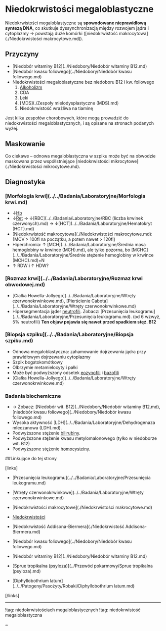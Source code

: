 # Niedokrwistości megaloblastyczne

Niedokrwistości megaloblastyczne są **spowodowane nieprawidłową syntezą DNA**, co skutkuje dyssynchronizacją między rozwojem jądra i cytoplazmy → powstają duże komórki ([niedokrwistość makrocytowa](./Niedokrwistości makrocytowe.md)).



## Przyczyny

- [Niedobór witaminy B12](../Niedobory/Niedobór witaminy B12.md)
- [Niedobór kwasu foliowego](../Niedobory/Niedobór kwasu foliowego.md)
- Niedokrwistości megaloblastyczne bez niedoboru B12 i kw. foliowego
  1. [Alkoholizm](../Uzależnienia/Alkoholizm.md)
  2. CDA
  3. Leki
  4. [MDS](./Zespoły mielodysplastyczne (MDS).md)
  5. Niedokrwistość wrażliwa na tiaminę


Jest kilka zespołów chorobowych, które mogą prowadzić do niedokrwistości megaloblastycznych, i są opisane na stronach podanych wyżej.



## Maskowanie

Co ciekawe – odnowa megaloblastyczna w szpiku może być na obwodzie maskowana przez współistniejące [niedokrwistości mikrocytowe](./Niedokrwistości mikrocytowe.md).



## Diagnostyka

### [Morfologia krwi](../../Badania/Laboratoryjne/Morfologia krwi.md)

- ↓[Hb](../../Badania/Laboratoryjne/Hemoglobina.md)
- ↓[Ret](../../Badania/Laboratoryjne/Retikulocyty.md) → ↓[RBC](../../Badania/Laboratoryjne/RBC (liczba krwinek czerwonych).md) → ↓[HCT](../../Badania/Laboratoryjne/Hematokryt (HCT).md)
- [Niedokrwistość makrocytowa](./Niedokrwistości makrocytowe.md): {MCV > 100fl na początku, a potem nawet > 120fl}
- Hiperchromia: ↑ [MCH](../../Badania/Laboratoryjne/Średnia masa hemoglobiny w krwince (MCH).md), ale tylko pozorna, bo [MCHC](../../Badania/Laboratoryjne/Średnie stężenie hemoglobiny w krwince (MCHC).md)=N
- ↑ RDW i ↑ HDW?





### [Rozmaz krwi](../../Badania/Laboratoryjne/Rozmaz krwi obwodowej.md)

- [Ciałka Howella-Jollyego](../../Badania/Laboratoryjne/Wtręty czerwonokrwinkowe.md), [Pierścienie Cabota](../../Badania/Laboratoryjne/Wtręty czerwonokrwinkowe.md)
- Hipersegmentacja jąder [neutrofili](../../Badania/Laboratoryjne/Neutrofile.md). Zobacz: [Przesunięcia leukogramu](../../Badania/Laboratoryjne/Przesunięcia leukogramu.md). (od 6 wzwyż, 5% neutrofili) **Ten objaw pojawia się nawet przed spadkiem stęż. B12**




### [Biopsja szpiku](../../Badania/Laboratoryjne/Biopsja szpiku.md)

- Odnowa megaloblastyczna: zahamowanie dojrzewania jądra przy prawidłowym dojrzewaniu cytoplazmy
- Szpik bogatokomótkowy
- Olbrzymie metamielocyty i pałki
- Może być podwyższony odsetek [eozynofili](../../Badania/Laboratoryjne/Eozynofile.md) i [bazofili](../../Badania/Laboratoryjne/Bazofile.md)
- [Ciałka Howella-Jollyego](../../Badania/Laboratoryjne/Wtręty czerwonokrwinkowe.md)



### Badania biochemiczne

- → Zobacz: [Niedobór wit. B12](../Niedobory/Niedobór witaminy B12.md), [niedobór kwasu foliowego](../Niedobory/Niedobór kwasu foliowego.md)
- Wysoka aktywność [LDH](../../Badania/Laboratoryjne/Dehydrogenaza mleczanowa (LDH).md).
- Podwyższone stężenie [bilirubiny](../../Badania/Laboratoryjne/Bilirubina.md).
- Podwyższone stężenie kwasu metylomalonowego (tylko w niedoborze wit. B12)
- Podwyższone stężenie [homocysteiny](../../Badania/Laboratoryjne/Homocysteina.md).


##Linkujące do tej strony

[links]

- [Przesunięcia leukogramu](../../Badania/Laboratoryjne/Przesunięcia leukogramu.md)

- [Wtręty czerwonokrwinkowe](../../Badania/Laboratoryjne/Wtręty czerwonokrwinkowe.md)

- [Niedokrwistości makrocytowe](./Niedokrwistości makrocytowe.md)

- [Niedokrwistości](./Niedokrwistości.md)

- [Niedokrwistość Addisona-Biermera](./Niedokrwistość Addisona-Biermera.md)

- [Niedobór kwasu foliowego](../Niedobory/Niedobór kwasu foliowego.md)

- [Niedobór witaminy B12](../Niedobory/Niedobór witaminy B12.md)

- [Sprue tropikalna (psyloza)](../Przewód pokarmowy/Sprue tropikalna (psyloza).md)

- [Diphyllobothrium latum](../../Patogeny/Pasożyty/Robaki/Diphyllobothrium latum.md)


[/links]



------

!tag: niedokrwistościach megaloblastycznych
!tag: niedokrwistość megaloblastyczna

~





